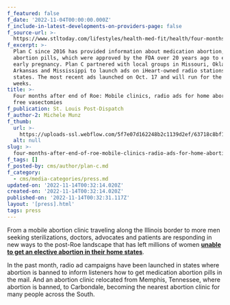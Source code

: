 ```yaml
---
f_featured: false
f_date: '2022-11-04T00:00:00.000Z'
f_include-in-latest-developments-on-providers-page: false
f_source-url: >-
  https://www.stltoday.com/lifestyles/health-med-fit/health/four-months-after-end-of-roe-mobile-clinics-radio-ads-for-home-abortions-and-free/article_56533af5-323b-5a21-aaa6-061b326e0a9c.html
f_excerpt: >-
  Plan C since 2016 has provided information about medication abortion, or
  abortion pills, which were approved by the FDA over 20 years ago to end an
  early pregnancy. Plan C partnered with local groups in Missouri, Oklahoma,
  Arkansas and Mississippi to launch ads on iHeart-owned radio stations in those
  states. The most recent ads launched on Oct. 17 and will run for the next 10
  weeks.
title: >-
  Four months after end of Roe: Mobile clinics, radio ads for home abortions and
  free vasectomies
f_publication: St. Louis Post-Dispatch
f_author-2: Michele Munz
f_thumb:
  url: >-
    https://uploads-ssl.webflow.com/5f7e07d162248b2c1139d2ef/63718c8bf1ff4682bfb20d18_636452feee1b4.webp
  alt: null
slug: >-
  four-months-after-end-of-roe-mobile-clinics-radio-ads-for-home-abortions-and-free-vasectomies
f_tags: []
f_posted-by: cms/author/plan-c.md
f_category:
  - cms/media-categories/press.md
updated-on: '2022-11-14T00:32:14.020Z'
created-on: '2022-11-14T00:32:14.020Z'
published-on: '2022-11-14T00:32:31.117Z'
layout: '[press].html'
tags: press
---
```


From a mobile abortion clinic traveling along the Illinois border to more men seeking sterilizations, doctors, advocates and patients are responding in new ways to the post-Roe landscape that has left millions of women [**unable to get an elective abortion in their home states**](https://states.guttmacher.org/policies/).

In the past month, radio ad campaigns have been launched in states where abortion is banned to inform listeners how to get medication abortion pills in the mail. And an abortion clinic relocated from Memphis, Tennessee, where abortion is banned, to Carbondale, becoming the nearest abortion clinic for many people across the South.
